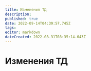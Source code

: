 ```yaml
---
title: Изменения ТД
description: 
published: true
date: 2022-09-14T04:39:57.745Z
tags: 
editor: markdown
dateCreated: 2022-08-31T08:35:14.643Z
---
```


# Изменения ТД

